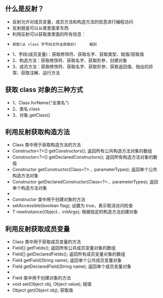 ## 什么是反射？
* 反射允许对成员变量，成员方法和构造方法的信息进行编程访问
* 反射就是可以从类里面拿东西
* 利用反射可以获取类里面的所有信息：
*     获取(从 class 字节码文件去获取的)      解剖
* 1、字段(成员变量)：获取修饰符、获取名字、获取类型、赋值/获取值
* 2、构造方法：获取修饰符、获取名字、获取形参、创建对象
* 3、成员方法：获取修饰符、获取名字、获取形参、获取返回值、抛出的异常、获取注解、运行方法

## 获取 class 对象的三种方式
* 1、Class.forName("全类名")
* 2、类名.class
* 3、对象.getClass()

## 利用反射获取构造方法
* Class 类中用于获取构造方法的方法
* Constructor<?>[] getConstructors(); 返回所有公共构造方法对象的数组
* Constructor<?>[] getDeclaredConstructors(); 返回所有构造方法对象的数组
* Constructor<T> getConstructor(Class<?>... parameterTypes); 返回单个公共构造方法对象
* Constructor<T> getDeclaredConstructor(Class<?>... parameterTypes); 返回单个构造方法对象
* 
* Constructor 类中用于创建对象的方法
* setAccessible(boolean flag); 设置为 true，表示取消访问检查
* T newInstance(Object... initArgs); 根据指定的构造方法创建对象

## 利用反射获取成员变量
* Class 类中用于获取成员变量的方法
* Field[] getFields(); 返回所有公共成员变量对象的数组
* Field[] getDeclaredFields(); 返回所有成员变量对象的数组
* Field getField(String name); 返回单个公共成员变量对象
* Field getDeclaredField(String name); 返回单个成员变量对象
* 
* Field 类中用于创建对象的方法
* void set(Object obj, Object value); 赋值
* Object get(Object obj); 获取值